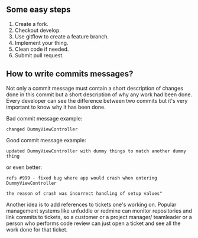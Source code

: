 ## Some easy steps
1. Create a fork.
2. Checkout develop.
3. Use gitflow to create a feature branch.
4. Implement your thing.
5. Clean code if needed.
6. Submit pull request.

## How to write commits messages?
Not only a commit message must contain a short description of changes done in this commit but a short description of why any work had been done.
Every developer can see the difference between two commits but it's very important to know why it has been done.

Bad commit message example:
```
changed DummyViewController
```

Good commit message example:
```
updated DummyViewController with dummy things to match another dummy thing
```
or even better:
```
refs #999 - fixed bug where app would crash when entering DummyViewController

the reason of crash was incorrect handling of setup values"
```
Another idea is to add references to tickets one's working on. Popular management systems like unfuddle or redmine can monitor repositories and link commits to tickets, so a customer or a project manager/ teamleader or a person who performs code review can just open a ticket and see all the work done for that ticket.
